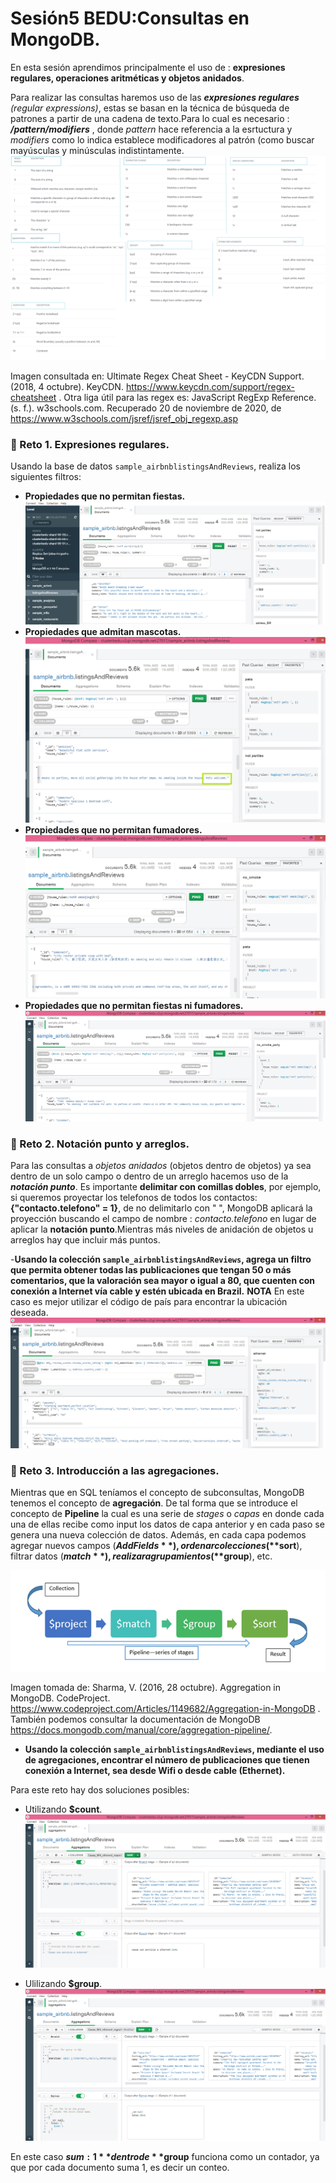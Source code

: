 # Sesión5 BEDU:Consultas en MongoDB.
En esta sesión aprendimos principalmente el uso de : **expresiones regulares, operaciones aritméticas y objetos anidados**. 

Para realizar las consultas haremos uso de las ***expresiones regulares*** *(regular expressions)*, estas se basan en la técnica de búsqueda de patrones a partir de una cadena de texto.Para lo cual es necesario : ***/pattern/modifiers*** , donde *pattern* hace referencia a la esrtuctura y *modifiers* como lo indica establece modificadores al patrón (como buscar mayúsculas y minúsculas indistintamente. 
![imagen](regex.png)

Imagen consultada en: Ultimate Regex Cheat Sheet - KeyCDN Support. (2018, 4 octubre). KeyCDN. https://www.keycdn.com/support/regex-cheatsheet .
Otra liga útil para las regex es: JavaScript RegExp Reference. (s. f.). w3schools.com. Recuperado 20 de noviembre de 2020, de https://www.w3schools.com/jsref/jsref_obj_regexp.asp 
### :pushpin: Reto 1. Expresiones regulares.
Usando la base de datos `sample_airbnblistingsAndReviews`, realiza los siguientes filtros:

- **Propiedades que no permitan fiestas.**
  ![imagen](imagenes/noparties.png)
- **Propiedades que admitan mascotas.**
  ![imagen](imagenes/pets_yes.png)
- **Propiedades que no permitan fumadores.**
  ![imagen](imagenes/no_smoke.png)
- **Propiedades que no permitan fiestas ni fumadores.**
  ![imagen](imagenes/no_smoke_party.png)
### :pushpin: Reto 2. Notación punto y arreglos. 
Para las consultas a *objetos anidados* (objetos dentro de objetos) ya sea dentro de un solo campo o dentro de un arreglo hacemos uso de la ***notación punto***. Es importante **delimitar con comillas dobles**, por ejemplo, si queremos proyectar los telefonos de todos los contactos: **{"contacto.telefono" = 1}**, de no delimitarlo con " ", MongoDB aplicará la proyección buscando el campo de nombre : *contacto.telefono* en lugar de aplicar la **notación punto**.Mientras más niveles de anidación de objetos u arreglos hay que incluir más puntos. 

-**Usando la colección `sample_airbnblistingsAndReviews`, agrega un filtro que permita obtener todas las publicaciones que tengan 50 o más comentarios, que la valoración sea mayor o igual a 80, que cuenten con conexión a Internet vía cable y estén ubicada en Brazil.**
**NOTA** En este caso es mejor utilizar el código de país para encontrar la ubicación deseada. 
  ![imagen](imagenes/anidada_ethernet.png)
### :pushpin: Reto 3. Introducción a las agregaciones.
Mientras que en SQL teníamos el concepto de subconsultas, MongoDB tenemos el concepto de **agregación**. De tal forma que se introduce el concepto de **Pipeline** la cual es una serie de *stages* o *capas* en donde cada una de ellas recibe como input los datos de capa anterior y en cada paso se genera una nueva colección de datos. Además, en cada capa podemos agregar nuevos campos (**$AddFields**), ordenar colecciones(**$sort**), filtrar datos (**$match**), realizar agrupamientos(**$group**), etc. 

![imagen](imagenes/pipeline.png)

Imagen tomada de: Sharma, V. (2016, 28 octubre). Aggregation in MongoDB. CodeProject. https://www.codeproject.com/Articles/1149682/Aggregation-in-MongoDB . 
También podemos consultar la documentación de MongoDB https://docs.mongodb.com/manual/core/aggregation-pipeline/. 

- **Usando la colección `sample_airbnblistingsAndReviews`, mediante el uso de agregaciones, encontrar el número de publicaciones que tienen conexión a Internet, sea desde Wifi o desde cable (Ethernet).**

Para este reto hay dos soluciones posibles:

- Utilizando **$count**.
![imagen](imagenes/casas_internet_count.png)

- Ulilizando **$group**.
![imagen](imagenes/casas_internet_group.png)

En este caso **$sum:1** dentro de **$group** funciona como un contador, ya que por cada documento suma 1, es decir un conteo.

